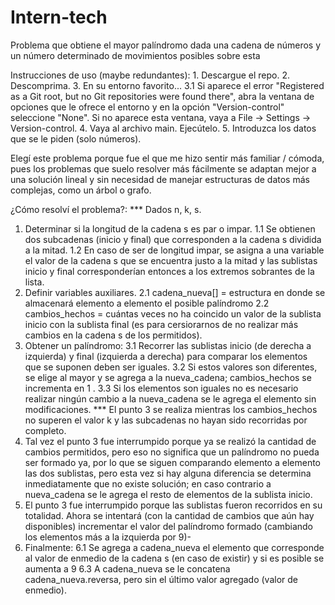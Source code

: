# Intern-tech
Problema que obtiene el mayor palíndromo dada una cadena de números y un número determinado de movimientos posibles sobre esta


Instrucciones de uso (maybe redundantes):
    1. Descargue el repo.
    2. Descomprima.
    3. En su entorno favorito...
        3.1 Si aparece el error "Registered as a Git root, but no Git repositories were found there", abra la ventana de opciones que le ofrece el entorno y en la opción "Version-control" seleccione "None". 
        Si no aparece esta ventana, vaya a File -> Settings -> Version-control.
    4. Vaya al archivo main. Ejecútelo.
    5. Introduzca los datos que se le piden (solo números).


Elegí este problema porque fue el que me hizo sentir más familiar / cómoda, pues los problemas que suelo resolver más fácilmente se adaptan mejor a una solución lineal y sin necesidad de manejar estructuras de datos más complejas, como un árbol o grafo.



¿Cómo resolví el problema?:
*** Dados n, k, s.
1. Determinar si la longitud de la cadena s es par o impar.
    1.1 Se obtienen dos subcadenas (inicio y final) que corresponden a la cadena s dividida a la mitad.
    1.2 En caso de ser de longitud impar, se asigna a una variable el valor de la cadena s que se encuentra justo a la mitad y las sublistas inicio y final corresponderían entonces a los extremos sobrantes de la lista.
2. Definir variables auxiliares.
    2.1 cadena_nueva[] = estructura en donde se almacenará elemento a elemento el posible palíndromo
    2.2 cambios_hechos = cuántas veces no ha coincido un valor de la sublista inicio con la sublista final (es para cersiorarnos de no realizar más cambios en la cadena s de los permitidos).
3. Obtener un palíndromo:
    3.1 Recorrer las sublistas inicio (de derecha a izquierda) y final (izquierda a derecha) para comparar los elementos que se suponen deben ser iguales.
    3.2 Si estos valores son diferentes, se elige al mayor y se agrega a la nueva_cadena; cambios_hechos se incrementa en 1 .
    3.3 Si los elementos son iguales no es necesario realizar ningún cambio  a la nueva_cadena se le agrega el elemento sin modificaciones.
    *** El punto 3 se realiza mientras los cambios_hechos no superen el valor k y las subcadenas no hayan sido recorridas por completo.
4. Tal vez el punto 3 fue interrumpido porque ya se realizó la cantidad de cambios permitidos, pero eso no significa que un palíndromo no pueda ser formado ya, por lo que se siguen comparando elemento a elemento las dos sublistas, pero esta vez  si hay alguna diferencia se determina inmediatamente que no existe solución; en caso contrario a nueva_cadena se le agrega el resto de elementos de la sublista inicio.
5. El punto 3 fue interrumpido porque las sublistas fueron recorridos en su totalidad. Ahora se intentará (con la cantidad de cambios que aún hay disponibles) incrementar el valor del palíndromo formado (cambiando los elementos más a la izquierda por 9)-
6. Finalmente:
    6.1 Se agrega a cadena_nueva el elemento que corresponde al valor de enmedio de la cadena s (en caso de existir) y si es posible se aumenta a 9
    6.3 A cadena_nueva se le concatena cadena_nueva.reversa, pero sin el último valor agregado (valor de enmedio).
